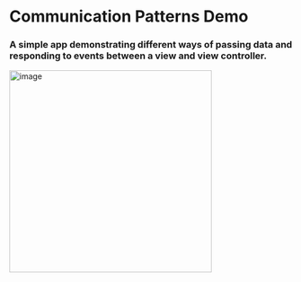 # Communication Patterns Demo

### A simple app demonstrating different ways of passing data and responding to events between a view and view controller.

<img width="360" alt="image" src="https://user-images.githubusercontent.com/33048490/188834942-9eac875c-1a29-4c70-99a5-91c240b88044.png">
